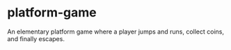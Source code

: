 # platform-game

An elementary platform game where a player jumps and runs, collect coins, and finally escapes.
